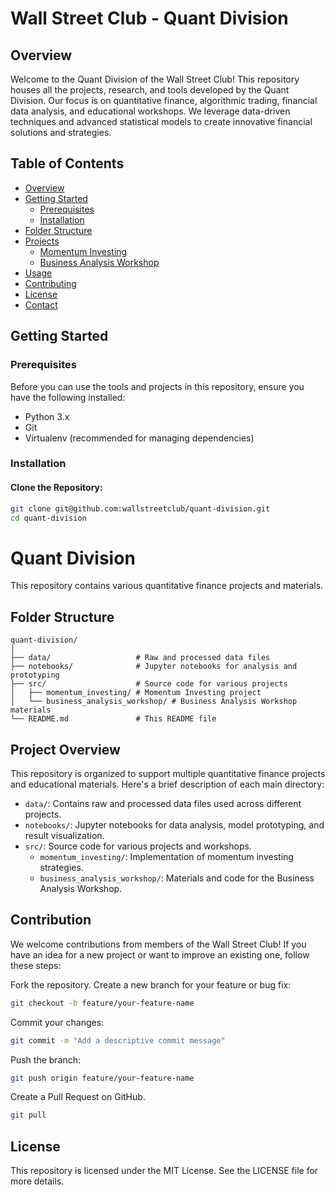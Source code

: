 # Wall Street Club - Quant Division

## Overview
Welcome to the Quant Division of the Wall Street Club! This repository houses all the projects, research, and tools developed by the Quant Division. Our focus is on quantitative finance, algorithmic trading, financial data analysis, and educational workshops. We leverage data-driven techniques and advanced statistical models to create innovative financial solutions and strategies.

## Table of Contents
- [Overview](#overview)
- [Getting Started](#getting-started)
  - [Prerequisites](#prerequisites)
  - [Installation](#installation)
- [Folder Structure](#folder-structure)
- [Projects](#projects)
  - [Momentum Investing](#momentum-investing)
  - [Business Analysis Workshop](#business-analysis-workshop)
- [Usage](#usage)
- [Contributing](#contributing)
- [License](#license)
- [Contact](#contact)

## Getting Started

### Prerequisites
Before you can use the tools and projects in this repository, ensure you have the following installed:
- Python 3.x
- Git
- Virtualenv (recommended for managing dependencies)

### Installation
#### Clone the Repository:

```bash
git clone git@github.com:wallstreetclub/quant-division.git
cd quant-division
```
# Quant Division

This repository contains various quantitative finance projects and materials.

## Folder Structure

```
quant-division/
│
├── data/                   # Raw and processed data files
├── notebooks/              # Jupyter notebooks for analysis and prototyping
├── src/                    # Source code for various projects
│   ├── momentum_investing/ # Momentum Investing project
│   └── business_analysis_workshop/ # Business Analysis Workshop materials
└── README.md               # This README file
```

## Project Overview

This repository is organized to support multiple quantitative finance projects and educational materials. Here's a brief description of each main directory:

- `data/`: Contains raw and processed data files used across different projects.
- `notebooks/`: Jupyter notebooks for data analysis, model prototyping, and result visualization.
- `src/`: Source code for various projects and workshops.
  - `momentum_investing/`: Implementation of momentum investing strategies.
  - `business_analysis_workshop/`: Materials and code for the Business Analysis Workshop.



## Contribution

We welcome contributions from members of the Wall Street Club! If you have an idea for a new project or want to improve an existing one, follow these steps:

Fork the repository.
Create a new branch for your feature or bug fix:
```bash
git checkout -b feature/your-feature-name
```
Commit your changes:
```bash
git commit -m "Add a descriptive commit message"
```
Push the branch:
```bash
git push origin feature/your-feature-name
```
Create a Pull Request on GitHub.
```bash
git pull
```
## License
This repository is licensed under the MIT License. See the LICENSE file for more details.
